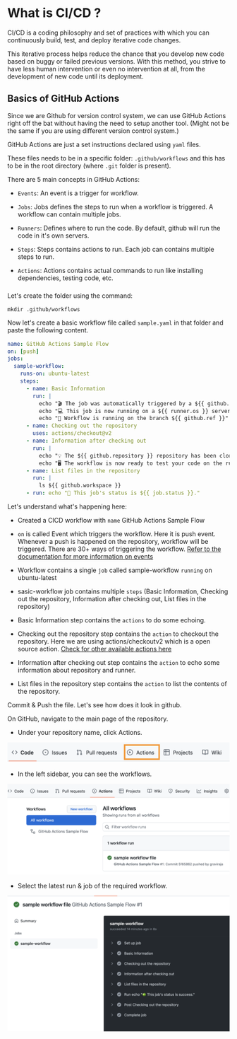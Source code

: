 # What is CI/CD ?

CI/CD is a coding philosophy and set of practices with which you can continuously build, test, and deploy iterative code changes.

This iterative process helps reduce the chance that you develop new code based on buggy or failed previous versions. With this method, you strive to have less human intervention or even no intervention at all, from the development of new code until its deployment.


## Basics of GitHub Actions


Since we are Github for version control system, we can use GitHub Actions right off the bat without having the need to setup another tool. (Might not be the same if you are using different version control system.)

GitHub Actions are just a set instructions declared using `yaml` files.

These files needs to be in a specific folder: `.github/workflows` and this has to be in the root directory (where `.git` folder is present).

There are 5 main concepts in GitHub Actions:

- `Events`: An event is a trigger for workflow.

- `Jobs`: Jobs defines the steps to run when a workflow is triggered. A workflow can contain multiple jobs.

- `Runners`: Defines where to run the code. By default, github will run the code in it's own servers.

- `Steps`: Steps contains actions to run. Each job can contains multiple steps to run.

- `Actions`: Actions contains actual commands to run like installing dependencies, testing code, etc.


### 

Let's create the folder using the command:

```shell
mkdir .github/workflows
```

Now let's create a basic workflow file called `sample.yaml` in that folder and paste the following content.

```yml
name: GitHub Actions Sample Flow
on: [push]
jobs:
  sample-workflow:
    runs-on: ubuntu-latest
    steps:
      - name: Basic Information
        run: |
          echo "🎬 The job was automatically triggered by a ${{ github.event_name }} event."
          echo "💻 This job is now running on a ${{ runner.os }} server hosted by GitHub!"
          echo "🎋 Workflow is running on the branch ${{ github.ref }}"
      - name: Checking out the repository
        uses: actions/checkout@v2
      - name: Information after checking out
        run: |
          echo "💡 The ${{ github.repository }} repository has been cloned to the runner."
          echo "🖥️ The workflow is now ready to test your code on the runner."
      - name: List files in the repository
        run: |
          ls ${{ github.workspace }}
      - run: echo "🍏 This job's status is ${{ job.status }}."
```

Let's understand what's happening here:

- Created a CICD workflow with `name` GitHub Actions Sample Flow

- `on` is called Event which triggers the workflow. Here it is push event. Whenever a push is happened on the repository, workflow will be triggered. There are 30+ ways of triggering the workflow. [Refer to the documentation for more information on events](https://docs.github.com/en/actions/using-workflows/events-that-trigger-workflows)

- Workflow contains a single `job` called sample-workflow `running` on ubuntu-latest

- sasic-workflow job contains multiple `steps` (Basic Information, Checking out the repository, Information after checking out, List files in the repository)

- Basic Information step contains the `actions` to do some echoing.

- Checking out the repository step contains the `action` to checkout the repository. Here we are using actions/checkoutv2 which is a open source action. [Check for other available actions here](https://github.com/marketplace?type=actions)

- Information after checking out step contains the `action` to echo some information about repository and runner.

- List files in the repository step contains the `action` to list the contents of the repository.

Commit & Push the file. Let's see how does it look in github.

On GitHub, navigate to the main page of the repository.

- Under your repository name, click Actions.

![cicd](../images/chapter-7/cicd_1.png)

- In the left sidebar, you can see the workflows.

![cicd](../images/chapter-7/cicd_2.png)

- Select the latest run & job of the required workflow.

![cicd](../images/chapter-7/cicd_3.png)